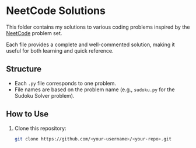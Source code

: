 # NeetCode Solutions

This folder contains my solutions to various coding problems inspired by the [NeetCode](https://neetcode.io/) problem set.

Each file provides a complete and well-commented solution, making it useful for both learning and quick reference.

## Structure
- Each `.py` file corresponds to one problem.
- File names are based on the problem name (e.g., `sudoku.py` for the Sudoku Solver problem).

## How to Use
1. Clone this repository:
   ```bash
   git clone https://github.com/<your-username>/<your-repo>.git
